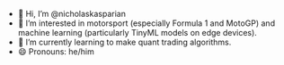 - 👋 Hi, I’m @nicholaskasparian
- 👀 I’m interested in motorsport (especially Formula 1 and MotoGP) and machine learning (particularly TinyML models on edge devices).
- 🌱 I’m currently learning to make quant trading algorithms. 
- 😄 Pronouns: he/him
